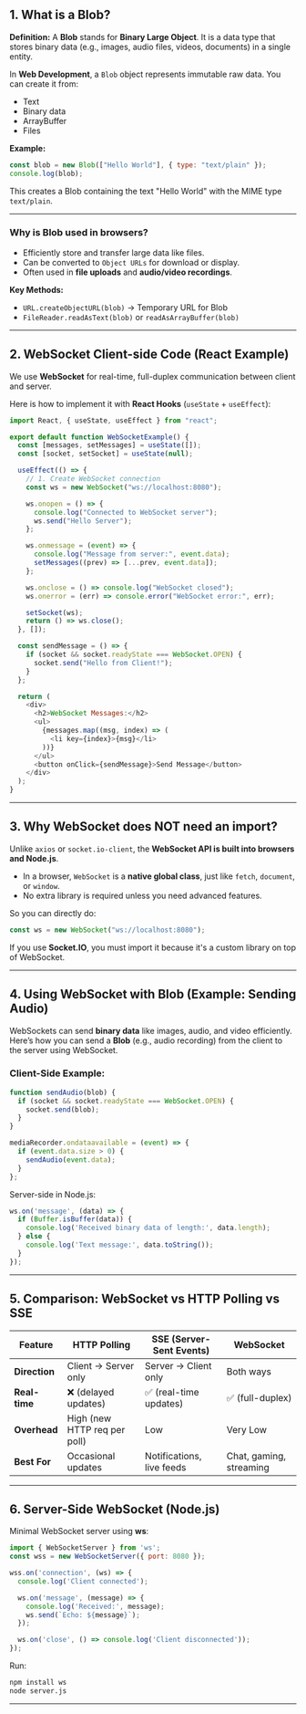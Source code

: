 ## 1. What is a Blob?

**Definition:**
A **Blob** stands for **Binary Large Object**. It is a data type that stores binary data (e.g., images, audio files, videos, documents) in a single entity.

In **Web Development**, a `Blob` object represents immutable raw data. You can create it from:

* Text
* Binary data
* ArrayBuffer
* Files

**Example:**

```javascript
const blob = new Blob(["Hello World"], { type: "text/plain" });
console.log(blob);
```

This creates a Blob containing the text "Hello World" with the MIME type `text/plain`.

---

### **Why is Blob used in browsers?**

* Efficiently store and transfer large data like files.
* Can be converted to `Object URLs` for download or display.
* Often used in **file uploads** and **audio/video recordings**.

**Key Methods:**

* `URL.createObjectURL(blob)` → Temporary URL for Blob
* `FileReader.readAsText(blob)` or `readAsArrayBuffer(blob)`

---

## 2. WebSocket Client-side Code (React Example)

We use **WebSocket** for real-time, full-duplex communication between client and server.

Here is how to implement it with **React Hooks** (`useState` + `useEffect`):

```javascript
import React, { useState, useEffect } from "react";

export default function WebSocketExample() {
  const [messages, setMessages] = useState([]);
  const [socket, setSocket] = useState(null);

  useEffect(() => {
    // 1. Create WebSocket connection
    const ws = new WebSocket("ws://localhost:8080");

    ws.onopen = () => {
      console.log("Connected to WebSocket server");
      ws.send("Hello Server");
    };

    ws.onmessage = (event) => {
      console.log("Message from server:", event.data);
      setMessages((prev) => [...prev, event.data]);
    };

    ws.onclose = () => console.log("WebSocket closed");
    ws.onerror = (err) => console.error("WebSocket error:", err);

    setSocket(ws);
    return () => ws.close();
  }, []);

  const sendMessage = () => {
    if (socket && socket.readyState === WebSocket.OPEN) {
      socket.send("Hello from Client!");
    }
  };

  return (
    <div>
      <h2>WebSocket Messages:</h2>
      <ul>
        {messages.map((msg, index) => (
          <li key={index}>{msg}</li>
        ))}
      </ul>
      <button onClick={sendMessage}>Send Message</button>
    </div>
  );
}
```

---

## 3. Why WebSocket does **NOT** need an import?

Unlike `axios` or `socket.io-client`, the **WebSocket API is built into browsers and Node.js**.

* In a browser, `WebSocket` is a **native global class**, just like `fetch`, `document`, or `window`.
* No extra library is required unless you need advanced features.

So you can directly do:

```javascript
const ws = new WebSocket("ws://localhost:8080");
```

If you use **Socket.IO**, you must import it because it's a custom library on top of WebSocket.

---

## 4. Using WebSocket with Blob (Example: Sending Audio)

WebSockets can send **binary data** like images, audio, and video efficiently. Here’s how you can send a **Blob** (e.g., audio recording) from the client to the server using WebSocket.

### **Client-Side Example:**

```javascript
function sendAudio(blob) {
  if (socket && socket.readyState === WebSocket.OPEN) {
    socket.send(blob);
  }
}

mediaRecorder.ondataavailable = (event) => {
  if (event.data.size > 0) {
    sendAudio(event.data);
  }
};
```

Server-side in Node.js:

```javascript
ws.on('message', (data) => {
  if (Buffer.isBuffer(data)) {
    console.log('Received binary data of length:', data.length);
  } else {
    console.log('Text message:', data.toString());
  }
});
```

---

## 5. Comparison: WebSocket vs HTTP Polling vs SSE

| Feature       | HTTP Polling                 | SSE (Server-Sent Events)  | WebSocket               |
| ------------- | ---------------------------- | ------------------------- | ----------------------- |
| **Direction** | Client → Server only         | Server → Client only      | Both ways               |
| **Real-time** | ❌ (delayed updates)          | ✅ (real-time updates)     | ✅ (full-duplex)         |
| **Overhead**  | High (new HTTP req per poll) | Low                       | Very Low                |
| **Best For**  | Occasional updates           | Notifications, live feeds | Chat, gaming, streaming |

---

## 6. Server-Side WebSocket (Node.js)

Minimal WebSocket server using **ws**:

```javascript
import { WebSocketServer } from 'ws';
const wss = new WebSocketServer({ port: 8080 });

wss.on('connection', (ws) => {
  console.log('Client connected');

  ws.on('message', (message) => {
    console.log('Received:', message);
    ws.send(`Echo: ${message}`);
  });

  ws.on('close', () => console.log('Client disconnected'));
});
```

Run:

```bash
npm install ws
node server.js
```

---
